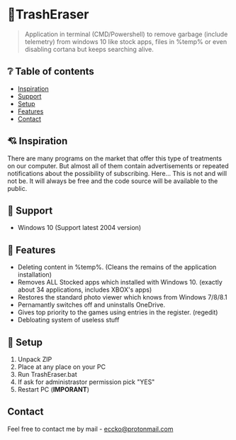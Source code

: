 # 💪TrashEraser
> Application in terminal (CMD/Powershell) to remove garbage (include telemetry) from windows 10 like stock apps, files in %temp% or even disabling cortana but keeps searching alive.

## ❔ Table of contents
* [Inspiration](#inspiration)
* [Support](#support)
* [Setup](#setup)
* [Features](#features)
* [Contact](#contact)

## 💘 Inspiration

There are many programs on the market that offer this type of treatments on our computer. But almost all of them contain advertisements or repeated notifications about the possibility of subscribing. Here... This is not and will not be. It will always be free and the code source will be available to the public.

## 🌟 Support

* Windows 10 (Support latest 2004 version)

## 💎 Features

* Deleting content in %temp%. (Cleans the remains of the application installation)
* Removes ALL Stocked apps which installed with Windows 10. (exactly about 34 applications, includes XBOX's apps)
* Restores the standard photo viewer which knows from Windows 7/8/8.1
* Pernamantly switches off and uninstalls OneDrive.
* Gives top priority to the games using entries in the register. (regedit)
* Debloating system of useless stuff

## 🍭 Setup

1. Unpack ZIP
2. Place at any place on your PC
3. Run TrashEraser.bat
4. If ask for administrastor permission pick "YES"
5. Restart PC (**IMPORANT**)
## Contact

Feel free to contact me by mail - eccko@protonmail.com
